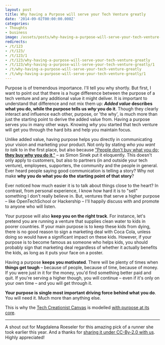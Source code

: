 ```yaml
---
layout: post
title: Why having a Purpose will serve your Tech Venture greatly
date: '2014-09-02T00:00:00.000Z'
categories:
- Thoughts
- business
image: /assets/posts/why-having-a-purpose-will-serve-your-tech-venture-greatly-201f9ac16155d1fa485f79c73954a4707d420e9f5e.jpg
redirects:
- /t/123
- /t/123/
- /t/123/1
- /t/123/why-having-a-purpose-will-serve-your-tech-venture-greatly
- /t/123/why-having-a-purpose-will-serve-your-tech-venture-greatly/1
- /t/why-having-a-purpose-will-serve-your-tech-venture-greatly
- /t/why-having-a-purpose-will-serve-your-tech-venture-greatly/1
---
```


Purpose is of tremendous importance. I'll tell you why shortly. But first, I want to point out that there is a huge difference between the purpose of a tech venture and any additional value it might deliver. It is important to understand that difference and not mix them up: **_Added value_ describes what you do, while the purpose tells us _why_ you do it**. Though they clearly interact and influence each other, purpose, or 'the why', is much more than just the starting point to derive the added value from. Having a purpose serves you in many other ways. Knowing *why* you started that tech venture will get you through the hard bits and help you maintain focus.

Unlike added value, having purpose helps you directly in communicating your vision and marketing your product. Not only by stating _who you want to talk_ to in the first place, but also because ["People don't buy what you do; **they buy why you do it**."](http://www.ted.com/talks/simon_sinek_how_great_leaders_inspire_action) – as Simon Sinek put it eloquently. This doesn't only apply to customers, but also to partners (in and outside your tech venture), employees, supporters, the community and the people in general. Ever heard people saying good communication is telling a story? Why not make **why you do what you do the starting point of that story**?

Ever noticed how much easier it is to talk about things close to the heart? In contrast, from personal experience, I know how hard it is to "sell" something I don't really believe in. But, ventures that serve a higher purpose – like OpenTechSchool or Hackership – I'll happily discuss with and promote to anyone who will listen.

Your purpose will also **keep you on the right track**. For instance, let's pretend you are running a venture that supplies clean water to kids in poorer countries. If your main purpose is to keep these kids from dying, there is no good reason to sign a marketing deal with Coca Cola, unless doing so would have a significant impact on these kids. However, if your purpose is to become famous as someone who helps kids, you should probably sign that marketing deal regardless of whether it actually benefits the kids, as long as it puts your face on a poster.

Having a purpose **keeps you motivated**. There will be plenty of times when **things get tough** – because of people, because of time, because of money. If you were just in it for the money, you'd find something better paid and quit. If you're serving a higher though, you will continue – even if it's only on your own time – and you will get through it.

**Your purpose is single most important driving force behind what you do**. You will need it. Much more than anything else.

This is why the [Tech Creationist Canvas](/2014/08/19/introducing-the-tech-creationist-canvas) is modelled [with purpose at its core](/2014/08/19/tech-creationist-canvas-the-principles).


---

A shout out for Magdalena Roeseler for this amazing pick of a runner she took earlier this year. And a thanks for [sharing it under CC-By-2.0 with us](https://www.flickr.com/photos/magdalenaroeseler/14167150000). Highly appreciated!

